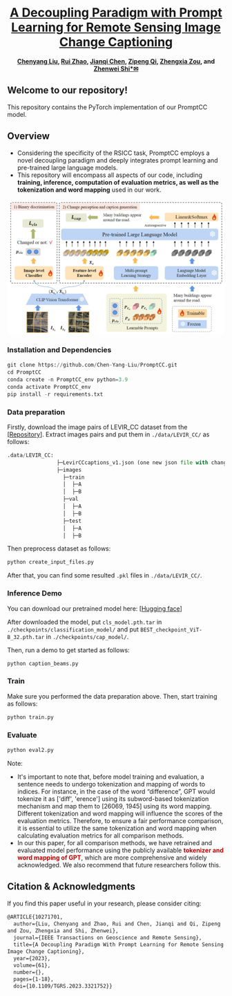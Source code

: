 <div align="center">

<h1><a href="https://ieeexplore.ieee.org/document/10271701">A Decoupling Paradigm with Prompt Learning for Remote Sensing Image Change Captioning</a></h1>

**[Chenyang Liu](https://chen-yang-liu.github.io/), [Rui Zhao](https://ruizhaocv.github.io), [Jianqi Chen](https://windvchen.github.io/), [Zipeng Qi](https://scholar.google.com/citations?user=KhMtmBsAAAAJ), [Zhengxia Zou](https://scholar.google.com.hk/citations?hl=en&user=DzwoyZsAAAAJ), and [Zhenwei Shi*✉](https://scholar.google.com.hk/citations?hl=en&user=kNhFWQIAAAAJ)**


</div>

## Welcome to our repository! 

This repository contains the PyTorch implementation of our PromptCC model.

## Overview
- Considering the specificity of the RSICC task, PromptCC employs a novel decoupling paradigm and deeply integrates prompt learning and pre-trained large language models.
- This repository will encompass all aspects of our code, including **training, inference, computation of evaluation metrics, as well as the tokenization and word mapping** used in our work.

<div align="center">
<img src="./Example/Prompt_CC.png" width="600"></img>
</div>

[//]: # (## Contributions)

[//]: # (- **Decoupling Paradigm**: The previous methods predominantly adhere to the encoder-decoder framework directly borrowed from the image captioning field, overlooking the specificity of the RSICC task. Unlike that, we propose a decoupling paradigm to decouple the RSICC task into two issues: whether and what changes have occurred. Specifically, we propose a pure Transformer-based model in which an image-level classifier and a feature-level encoder are employed to address the above two issues. The experiments validate the effectiveness of our approach. Furthermore, in Section IV-G, we discuss the advantages of our decoupling paradigm to demonstrate that the new paradigm has a broad prospect and is more proper than the previous coupled paradigm for the RSICC task.)

[//]: # (- **Integration of prompt learning and pre-trained large language models**: To our knowledge, we are the **first** to introduce prompt learning and the LLM into the RSICC task. To fully exploit their potential in the RSICC task, we propose a multi-prompt learning strategy which can effectively exploit the powerful abilities of the pre-trained LLM, and prompt the LLM to know whether changes exist and generate captions. Unlike the previous methods, our method can generate plausible captions without retraining a language decoder from scratch as the caption generator. Lastly, with the recent emergence of various LLMs, we believe that LLMs will attract broader attention in the remote sensing community in the forthcoming years. We aspire for our paper to inspire future advancements in remote sensing research.)

[//]: # (- **Experiments**: Experiments show that our decoupling paradigm and the multi-prompt learning strategy are effective and our model achieves SOTA performance with a significant improvement. Besides, an additional experiment demonstrates our decoupling paradigm is more proper than the previous coupled paradigm for the RSICC task.)





### Installation and Dependencies
```python
git clone https://github.com/Chen-Yang-Liu/PromptCC.git
cd PromptCC
conda create -n PromptCC_env python=3.9
conda activate PromptCC_env
pip install -r requirements.txt
```

### Data preparation
Firstly, download the image pairs of LEVIR_CC dataset from the [[Repository](https://github.com/Chen-Yang-Liu/RSICC)]. Extract images pairs and put them in `./data/LEVIR_CC/` as follows:
```python
.data/LEVIR_CC:
                ├─LevirCCcaptions_v1.json (one new json file with changeflag, different from the old version from the above Download link)
                ├─images
                  ├─train
                  │  ├─A
                  │  ├─B
                  ├─val
                  │  ├─A
                  │  ├─B
                  ├─test
                  │  ├─A
                  │  ├─B
```

Then preprocess dataset as follows:
```python
python create_input_files.py
```
After that, you can find some resulted `.pkl` files in `./data/LEVIR_CC/`. 

### Inference Demo
You can download our pretrained model here: [[Hugging face](https://huggingface.co/lcybuaa/PromptCC/tree/main)]

After downloaded the model, put `cls_model.pth.tar` in `./checkpoints/classification_model/` and put `BEST_checkpoint_ViT-B_32.pth.tar` in `./checkpoints/cap_model/`.

Then, run a demo to get started as follows:
```python
python caption_beams.py
```

### Train
Make sure you performed the data preparation above. Then, start training as follows:
```python
python train.py
```

### Evaluate
```python
python eval2.py
```
Note: 
- It's important to note that, before model training and evaluation, a sentence needs to undergo tokenization and mapping of words to indices. For instance, in the case of the word “difference”, GPT would tokenize it as ['diff', 'erence'] using its subword-based tokenization mechanism and map them to [26069, 1945] using its word mapping.  Different tokenization and word mapping will influence the scores of the evaluation metrics. Therefore, to ensure a fair performance comparison, it is essential to utilize the same tokenization and word mapping when calculating evaluation metrics for all comparison methods.
- In our this paper, for all comparison methods, we have retrained and evaluated model performance using the publicly available **<font color="#C00000">tokenizer and word mapping of GPT</font>**, which are more comprehensive and widely acknowledged. We
also recommend that future researchers follow this.
## Citation & Acknowledgments
If you find this paper useful in your research, please consider citing:
```
@ARTICLE{10271701,
  author={Liu, Chenyang and Zhao, Rui and Chen, Jianqi and Qi, Zipeng and Zou, Zhengxia and Shi, Zhenwei},
  journal={IEEE Transactions on Geoscience and Remote Sensing}, 
  title={A Decoupling Paradigm With Prompt Learning for Remote Sensing Image Change Captioning}, 
  year={2023},
  volume={61},
  number={},
  pages={1-18},
  doi={10.1109/TGRS.2023.3321752}}
```
